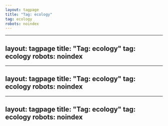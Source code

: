 ```yaml
---
layout: tagpage
title: "Tag: ecology"
tag: ecology
robots: noindex
---
```

---
layout: tagpage
title: "Tag: ecology"
tag: ecology
robots: noindex
---
---
layout: tagpage
title: "Tag: ecology"
tag: ecology
robots: noindex
---
---
layout: tagpage
title: "Tag: ecology"
tag: ecology
robots: noindex
---
